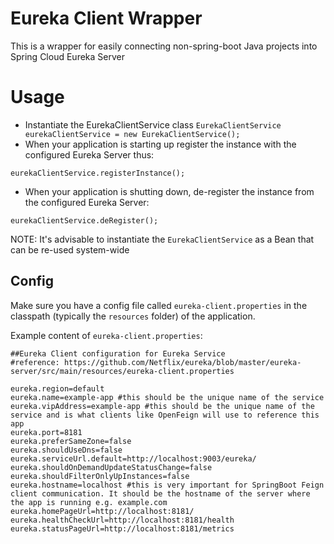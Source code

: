 Eureka Client Wrapper
=====================
This is a wrapper for easily connecting non-spring-boot Java projects into Spring Cloud Eureka Server

Usage
=====
- Instantiate the EurekaClientService class `EurekaClientService eurekaClientService = new EurekaClientService();`
- When your application is starting up register the instance with the configured Eureka Server thus:

```
eurekaClientService.registerInstance();
```

- When your application is shutting down, de-register the instance from the configured Eureka Server:

```
eurekaClientService.deRegister();
```

NOTE: It's advisable to instantiate the `EurekaClientService` as a Bean that can be re-used system-wide

Config
------
Make sure you have a config file called `eureka-client.properties` in the classpath (typically the `resources` folder) of the application.

Example content of `eureka-client.properties`:

```
##Eureka Client configuration for Eureka Service
#reference: https://github.com/Netflix/eureka/blob/master/eureka-server/src/main/resources/eureka-client.properties

eureka.region=default
eureka.name=example-app #this should be the unique name of the service
eureka.vipAddress=example-app #this should be the unique name of the service and is what clients like OpenFeign will use to reference this app
eureka.port=8181
eureka.preferSameZone=false
eureka.shouldUseDns=false
eureka.serviceUrl.default=http://localhost:9003/eureka/
eureka.shouldOnDemandUpdateStatusChange=false
eureka.shouldFilterOnlyUpInstances=false
eureka.hostname=localhost #this is very important for SpringBoot Feign client communication. It should be the hostname of the server where the app is running e.g. example.com
eureka.homePageUrl=http://localhost:8181/
eureka.healthCheckUrl=http://localhost:8181/health
eureka.statusPageUrl=http://localhost:8181/metrics
```
